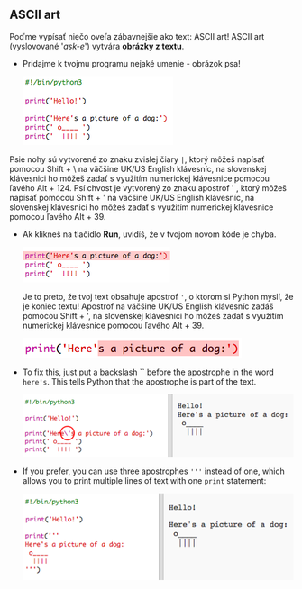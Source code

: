 ## ASCII art

Poďme vypísať niečo oveľa zábavnejšie ako text: ASCII art! ASCII art (vyslovované '*ask-e*') vytvára **obrázky z textu**.

+ Pridajme k tvojmu programu nejaké umenie - obrázok psa!
    
    ![screenshot](images/me-dog.png)

Psie nohy sú vytvorené zo znaku zvislej čiary `|`, ktorý môžeš napísať pomocou Shift + \ na väčšine UK/US English klávesníc, na slovenskej klávesnici ho môžeš zadať s využitím numerickej klávesnice pomocou ľavého Alt + 124. Psí chvost je vytvorený zo znaku apostrof ' , ktorý môžeš napísať pomocou Shift + ' na väčšine UK/US English klávesníc, na slovenskej klávesnici ho môžeš zadať s využitím numerickej klávesnice pomocou ľavého Alt + 39.

+ Ak klikneš na tlačidlo **Run**, uvidíš, že v tvojom novom kóde je chyba.
    
    ![screenshot](images/me-dog-bug.png)
    
    Je to preto, že tvoj text obsahuje apostrof `'`, o ktorom si Python myslí, že je koniec textu! Apostrof na väčšine UK/US English klávesníc zadáš pomocou Shift + ', na slovenskej klávesnici ho môžeš zadať s využitím numerickej klávesnice pomocou ľavého Alt + 39.
    
    ![screenshot](images/me-dog-quote.png)

+ To fix this, just put a backslash `` before the apostrophe in the word `here's`. This tells Python that the apostrophe is part of the text.
    
    ![screenshot](images/me-dog-bug-fix.png)

+ If you prefer, you can use three apostrophes `'''` instead of one, which allows you to print multiple lines of text with one `print` statement:
    
    ![screenshot](images/me-dog-triple-quote.png)